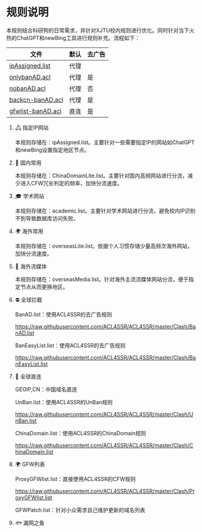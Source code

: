 # 规则说明

本规则结合科研狗的日常需求，并针对XJTU校内规则进行优化。同时针对当下火热的ChatGPT和newBing工具进行规则补充。流程如下：

| 文件                                                         | 默认 | 去广告 |
| ------------------------------------------------------------ | ---- | ------ |
| [ipAssigned.list](https://raw.githubusercontent.com/SouthernHU/rules_clash/main/ipAssigned.list) | 代理 |        |
| [onlybanAD.acl](https://raw.githubusercontent.com/ACL4SSR/ACL4SSR/master/Acl/onlybanAD.acl) | 代理 | 是     |
| [nobanAD.acl](https://raw.githubusercontent.com/ACL4SSR/ACL4SSR/master/Acl/nobanAD.acl) | 代理 | 否     |
| [backcn-banAD.acl](https://raw.githubusercontent.com/ACL4SSR/ACL4SSR/master/Acl/backcn-banAD.acl) | 代理 | 是     |
| [gfwlist-banAD.acl](https://raw.githubusercontent.com/ACL4SSR/ACL4SSR/master/Acl/gfwlist-banAD.acl) | 直连 | 是     |



1. 🖧  指定IP网站

   本规则存储在：ipAssigned.list。主要针对一些需要指定IP的网站如ChatGPT和newBing设置指定地区节点。

2. 🚩 国内常用

   本规则存储在：ChinaDomainLite.list。主要针对国内高频网站进行分流，减少进入CFW冗长判定的频率，加快分流速度。

3. 🎓 学术网站

   本规则存储在：academic.list。主要针对学术网站进行分流，避免校内IP识别不到导致数据库访问失败。

4. 🌍 海外常用

   本规则存储在：overseasLite.list。依据个人习惯存储少量高频次海外网站，加快分流速度。

5. 🎥 海外流媒体

   本规则存储在：overseasMedia.list。针对海外主流流媒体网站分流，便于指定节点从而更换地区。

6. ⛔ 全球拦截

   BanAD.list：使用ACL4SSR的去广告规则

   https://raw.githubusercontent.com/ACL4SSR/ACL4SSR/master/Clash/BanAD.list

   BanEasyList.list：使用ACL4SSR的去广告规则

   https://raw.githubusercontent.com/ACL4SSR/ACL4SSR/master/Clash/BanEasyList.list

7. 🎯 全球直连

   GEOIP,CN：中国域名直连

   UnBan.list：使用ACL4SSR的UnBan规则

   https://raw.githubusercontent.com/ACL4SSR/ACL4SSR/master/Clash/UnBan.list

   ChinaDomain.list：使用ACL4SSR的ChinaDomain规则

   https://raw.githubusercontent.com/ACL4SSR/ACL4SSR/master/Clash/ChinaDomain.list

8. 🌍 GFW列表

   ProxyGFWlist.list：直接使用ACL4SSR的CFW规则

   https://raw.githubusercontent.com/ACL4SSR/ACL4SSR/master/Clash/ProxyGFWlist.list

   GFWPatch.list：针对小众需求自己维护更新的域名列表

9. 🐟 漏网之鱼

